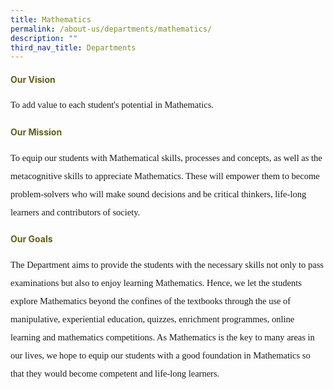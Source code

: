 ```yaml
---
title: Mathematics
permalink: /about-us/departments/mathematics/
description: ""
third_nav_title: Departments
---
```

<h4 style="color:#635f1a;">Our Vision</h4>
<p style="font-size:14.5px; line-height:2;margin-top:15px;font-family:Tahoma;">To add value to each student's potential in Mathematics.</p>


<h4 style="color:#635f1a;">Our Mission</h4>
<p style="font-size:14.5px; line-height:2;margin-top:15px;font-family:Tahoma;">To equip our students with Mathematical skills, processes and concepts, as well as the metacognitive skills to appreciate Mathematics. These will empower them to become problem-solvers who will make sound decisions and be critical thinkers, life-long learners and contributors of society.</p>



<h4 style="color:#635f1a;;">Our Goals</h4>
<p style="font-size:14.5px; line-height:2;margin-top:15px;font-family:Tahoma;">The Department aims to provide the students with the necessary skills not only to pass examinations but also to enjoy learning Mathematics. Hence, we let the students explore Mathematics beyond the confines of the textbooks through the use of manipulative, experiential education, quizzes, enrichment programmes, online learning and mathematics competitions. As Mathematics is the key to many areas in our lives, we hope to equip our students with a good foundation in Mathematics so that they would become competent and life-long learners.</p>